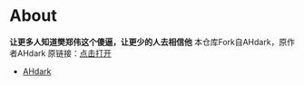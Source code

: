 # About

**让更多人知道樊郑伟这个傻逼，让更少的人去相信他**
本仓库Fork自AHdark，原作者AHdark
原链接：[点击打开](https://github.com/lezi-wiki/zhksb-net)
- [AHdark](https://ahdark.com)



